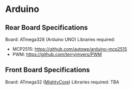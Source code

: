 # Arduino
## Rear Board Specifications
Board: ATmega328 (Arduino UNO)
Libraries required:
- MCP2515: https://github.com/autowp/arduino-mcp2515
- PWM: https://github.com/terryjmyers/PWM

## Front Board Specifications
Board: ATmega32 ([MightyCore](https://github.com/MCUdude/MightyCore))
Libraries required: TBA